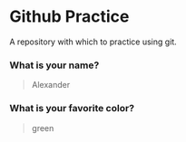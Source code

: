 # Github Practice

A repository with which to practice using git.

### What is your name?

> Alexander


### What is your favorite color?

> green